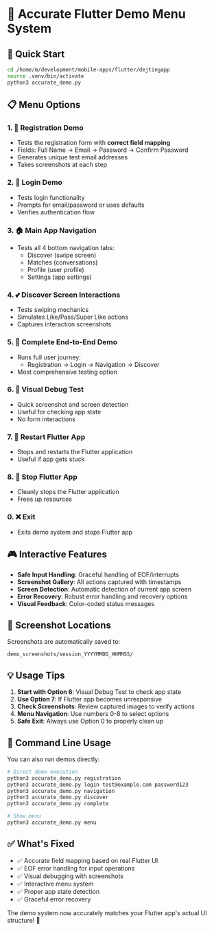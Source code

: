 # 🎯 Accurate Flutter Demo Menu System

## 🚀 Quick Start

```bash
cd /home/m/development/mobile-apps/flutter/dejtingapp
source .venv/bin/activate
python3 accurate_demo.py
```

## 📋 Menu Options

### 1. 📝 Registration Demo

- Tests the registration form with **correct field mapping**
- Fields: Full Name → Email → Password → Confirm Password
- Generates unique test email addresses
- Takes screenshots at each step

### 2. 🔐 Login Demo

- Tests login functionality
- Prompts for email/password or uses defaults
- Verifies authentication flow

### 3. 🏠 Main App Navigation

- Tests all 4 bottom navigation tabs:
  - Discover (swipe screen)
  - Matches (conversations)
  - Profile (user profile)
  - Settings (app settings)

### 4. 💕 Discover Screen Interactions

- Tests swiping mechanics
- Simulates Like/Pass/Super Like actions
- Captures interaction screenshots

### 5. 🎯 Complete End-to-End Demo

- Runs full user journey:
  - Registration → Login → Navigation → Discover
- Most comprehensive testing option

### 6. 📸 Visual Debug Test

- Quick screenshot and screen detection
- Useful for checking app state
- No form interactions

### 7. 🔄 Restart Flutter App

- Stops and restarts the Flutter application
- Useful if app gets stuck

### 8. 🛑 Stop Flutter App

- Cleanly stops the Flutter application
- Frees up resources

### 0. ❌ Exit

- Exits demo system and stops Flutter app

## 🎮 Interactive Features

- **Safe Input Handling**: Graceful handling of EOF/interrupts
- **Screenshot Gallery**: All actions captured with timestamps
- **Screen Detection**: Automatic detection of current app screen
- **Error Recovery**: Robust error handling and recovery options
- **Visual Feedback**: Color-coded status messages

## 📸 Screenshot Locations

Screenshots are automatically saved to:

```
demo_screenshots/session_YYYYMMDD_HHMMSS/
```

## 💡 Usage Tips

1. **Start with Option 6**: Visual Debug Test to check app state
2. **Use Option 7**: If Flutter app becomes unresponsive
3. **Check Screenshots**: Review captured images to verify actions
4. **Menu Navigation**: Use numbers 0-8 to select options
5. **Safe Exit**: Always use Option 0 to properly clean up

## 🔧 Command Line Usage

You can also run demos directly:

```bash
# Direct demo execution
python3 accurate_demo.py registration
python3 accurate_demo.py login test@example.com password123
python3 accurate_demo.py navigation
python3 accurate_demo.py discover
python3 accurate_demo.py complete

# Show menu
python3 accurate_demo.py menu
```

## ✅ What's Fixed

- ✅ Accurate field mapping based on real Flutter UI
- ✅ EOF error handling for input operations
- ✅ Visual debugging with screenshots
- ✅ Interactive menu system
- ✅ Proper app state detection
- ✅ Graceful error recovery

The demo system now accurately matches your Flutter app's actual UI structure! 🎉
